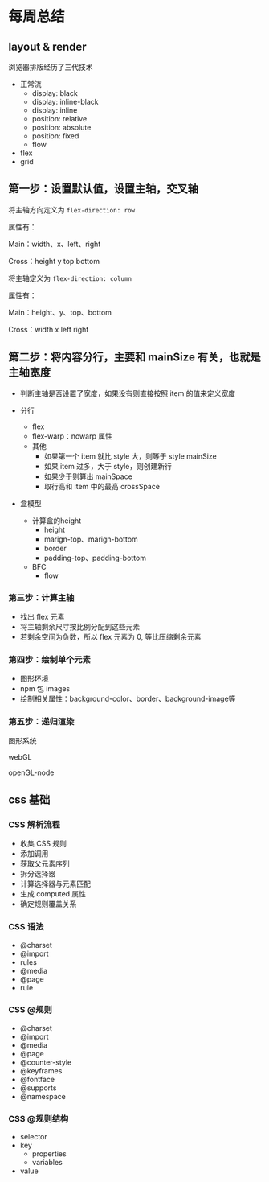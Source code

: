 # 每周总结

## layout & render

浏览器排版经历了三代技术

- 正常流
  - display: black
  - display: inline-black
  - display: inline
  - position: relative
  - position: absolute
  - position: fixed
  - flow
- flex
- grid

## 第一步：设置默认值，设置主轴，交叉轴

将主轴方向定义为 `flex-direction: row`

属性有：

Main：width、x、left、right

Cross：height y top bottom

将主轴定义为 `flex-direction: column`

属性有：

Main：height、y、top、bottom

Cross：width x left right

## 第二步：将内容分行，主要和 mainSize 有关，也就是主轴宽度

- 判断主轴是否设置了宽度，如果没有则直接按照 item 的值来定义宽度
- 分行
  - flex
  - flex-warp：nowarp 属性
  - 其他
    - 如果第一个 item 就比 style 大，则等于 style mainSize
    - 如果 item 过多，大于 style，则创建新行
    - 如果少于则算出 mainSpace
    - 取行高和 item 中的最高 crossSpace

- 盒模型
  - 计算盒的height
    - height
    - marign-top、marign-bottom
    - border
    - padding-top、padding-bottom
  - BFC
    - flow

### 第三步：计算主轴

- 找出 flex 元素
- 将主轴剩余尺寸按比例分配到这些元素
- 若剩余空间为负数，所以 flex 元素为 0, 等比压缩剩余元素

### 第四步：绘制单个元素

- 图形环境
- npm 包 images
- 绘制相关属性：background-color、border、background-image等

### 第五步：递归渲染

图形系统

webGL

openGL-node

## css 基础

### CSS 解析流程

- 收集 CSS 规则
- 添加调用
- 获取父元素序列
- 拆分选择器
- 计算选择器与元素匹配
- 生成 computed 属性
- 确定规则覆盖关系

### CSS 语法
  
- @charset
- @import
- rules
- @media
- @page
- rule

### CSS @规则
- @charset
- @import
- @media
- @page
- @counter-style
- @keyframes
- @fontface
- @supports
- @namespace

### CSS @规则结构

- selector
- key
  - properties
  - variables
- value